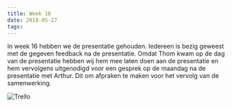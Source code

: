```yaml
---
title: Week 16
date: 2018-05-27
tags:
---
```


In week 16 hebben we de presentatie gehouden. Iedereen is bezig geweest met de gegeven feedback na de presentatie. Omdat Thom kwam op de dag van de presentatie hebben wij hem mee laten doen aan de presentatie en hem vervolgens uitgenodigd voor een gesprek op de maandag na de presentatie met Arthur. Dit om afpraken te maken voor het vervolg van de samenwerking.

![Trello](https://i.imgur.com/EwkAr73.png)
